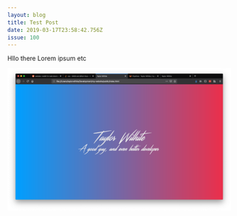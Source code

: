 ```yaml
---
layout: blog
title: Test Post
date: 2019-03-17T23:58:42.756Z
issue: 100
---
```

Hllo there Lorem ipsum etc

![Test photo alt text](/images/screen-shot-2019-03-02-at-2.05.03-pm.png "Test photo time")

